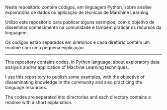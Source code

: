 Neste repositório contém códigos, em linguagem Python, sobre analise exploratória de dados ou aplicação de técnicas de Marchine Learning.

Utilizo este repositório para publicar alguns exemplos, com o objetivo de disseminar conhecimento na comunidade e também praticar os recursos da linguagem.
 
Os códigos estão separados em diretórios e cada diretório contém um readme com uma pequena explicação.


--------------------------------------------------------------------------------------------------


This repository contains codes, in Python language, about exploratory data analysis and/or application of Machine Learning techniques.

I use this repository to publish some examples, with the objective of disseminating knowledge in the community and also practicing the language resources.

The codes are separated into directories and each directory contains a readme with a short explanation.
